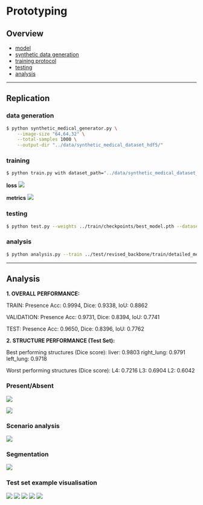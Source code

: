 # Prototyping

## Overview

* [model](https://github.com/dr-darryl-wright/sadaan/tree/main/model)
* [synthetic data generation](https://github.com/dr-darryl-wright/sadaan/tree/main/utils)
* [training protocol](https://github.com/dr-darryl-wright/sadaan/tree/main/train)
* [testing](https://github.com/dr-darryl-wright/sadaan/tree/main/test)
* [analysis](https://github.com/dr-darryl-wright/sadaan/tree/main/analysis)
---
## Replication

### data generation
```bash
$ python synthetic_medical_generator.py \
    --image-size "64,64,32" \
    --total-samples 1000 \
    --output-dir "../data/synthetic_medical_dataset_hdf5/"
```

### training
```bash
$ python train.py with dataset_path="../data/synthetic_medical_dataset_hdf5/" training.batch_size="4"
```
**loss**
![](/src/loss.png)

**metrics**
![](/src/metrics.png)

### testing
```bash
$ python test.py --weights ../train/checkpoints/best_model.pth --dataset ../data/synthetic_medical_dataset_hdf5/ --split test --output ./revised_backbone/test/
```

### analysis
```bash
$ python analysis.py --train ../test/revised_backbone/train/detailed_metrics.json --val ../test/revised_backbone/val/detailed_metrics.json --test ../test/revised_backbone/test/detailed_metrics.json -o ./revised_backbone/
```
---

## Analysis

**1. OVERALL PERFORMANCE:**

TRAIN: Presence Acc: 0.9994, Dice: 0.9338, IoU: 0.8862

VALIDATION: Presence Acc: 0.9731, Dice: 0.8394, IoU: 0.7741

TEST: Presence Acc: 0.9650, Dice: 0.8396, IoU: 0.7762

**2. STRUCTURE PERFORMANCE (Test Set):**

Best performing structures (Dice score):
            liver: 0.9803
       right_lung: 0.9791
        left_lung: 0.9718

Worst performing structures (Dice score):
               L4: 0.7216
               L3: 0.6904
               L2: 0.6042

### Present/Absent
![](/analysis/revised_backbone/presence_accuracy_comparison.png)

![](/analysis/revised_backbone/performance_heatmap.png)

### Scenario analysis
![](/analysis/revised_backbone/scenario_based_analysis.png)

### Segmentation
![](/analysis/revised_backbone/segmentation_dice_comparison.png)

### Test set example visualisation
![](/test/revised_backbone/test/comprehensive_analysis_sample_1.png)
![](/test/revised_backbone/test/comprehensive_analysis_sample_2.png)
![](/test/revised_backbone/test/comprehensive_analysis_sample_3.png)
![](/test/revised_backbone/test/comprehensive_analysis_sample_4.png)
![](/test/revised_backbone/test/comprehensive_analysis_sample_5.png)